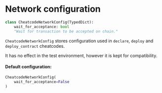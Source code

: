 # Network configuration
```python
class CheatcodeNetworkConfig(TypedDict):
    wait_for_acceptance: bool
    "Wait for transaction to be accepted on chain."
```

`CheatcodeNetworkConfig` stores configuration used in `declare`, `deploy` and `deploy_contract` cheatcodes.

It has no effect in the test environment, however it is kept for compatibility.

#### Default configuration:
```python
CheatcodeNetworkConfig(
    wait_for_acceptance=False
)
```
